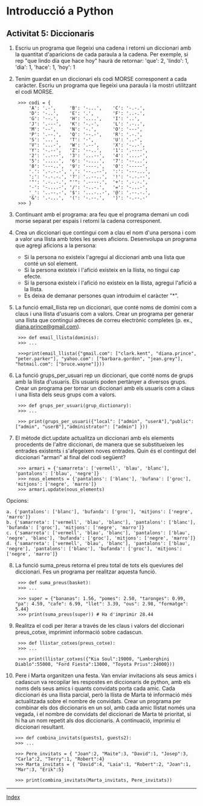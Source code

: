 # Introducció a Python
## Activitat 5: Diccionaris

1. Escriu un programa que llegeixi una cadena i retorni un diccionari amb la quantitat d'aparicions de cada paraula a la cadena. Per exemple, si rep "que lindo día que hace hoy" haurà de  retornar: 'que': 2, 'lindo': 1, 'día': 1, 'hace': 1, 'hoy': 1

2. Tenim guardat en un diccionari els codi MORSE corresponent a cada caràcter. Escriu un programa que llegeixi una paraula i la mostri utilitzant el codi MORSE.

		>>> codi = {
	    	'A': '.-',     'B': '-...',    'C': '-.-.',
	    	'D': '-..',    'E': '.',       'F': '..-.',
	    	'G': '--.',    'H': '....',    'I': '..',
	    	'J': '.---',   'K': '-.-',     'L': '.-..',
	    	'M': '--',     'N': '-.',      'O': '---',
	    	'P': '.--.',   'Q': '--.-',    'R': '.-.',
	    	'S': '...',    'T': '-',       'U': '..-',
	    	'V': '...-',   'W': '.--',     'X': '-..-',
	    	'Y': '-.--',   'Z': '--..',    '1': '.----',
	    	'2': '..---',  '3': '...--',   '4': '....-',
	    	'5': '.....',  '6': '-....',   '7': '--...',
	    	'8': '---..',  '9': '----.',   '0': '-----',
	    	'.': '.-.-.-', ',': '--..--',  ':': '---...',
	    	';': '-.-.-.', '?': '..--..',  '!': '-.-.--',
	    	'"': '.-..-.', "'": '.----.',  '+': '.-.-.',
	    	'-': '-....-', '/': '-..-.',   '=': '-...-',
	    	'_': '..--.-', '$': '...-..-', '@': '.--.-.',
	    	'&': '.-...',  '(': '-.--.',   ')': '-.--.-'
		>>>	}		


3. Continuant amb el programa: ara feu que el programa demani un codi morse separat per espais i retorni la cadena corresponent.

4. Crea un diccionari que contingui com a clau el nom d'una persona i com a valor una llista amb totes les seves aficions. Desenvolupa un programa que agregi aficions a la persona:
    * Si la persona no existeix l'agregui al diccionari amb una lista que conté un sol element.
    * Si la persona existeix i l'afició existeix en la llista, no tingui cap efecte.
    * Si la persona existeix i l'afició no existeix en la llista, agregui l'afició a la llista.
	* Es deixa de demanar persones quan introduim el caràcter "*".

5. La funció email_llista rep un diccionari, que conté noms de domini com a claus i una llista d'usuaris com a valors. Crear un programa per generar una llista que contingui adreces de correu electrònic completes (p. ex., diana.prince@gmail.com).

		>>> def email_llista(dominis):
		>>> ...

		>>>print(email_llista({"gmail.com": ["clark.kent", "diana.prince", "peter.parker"], "yahoo.com": ["barbara.gordon", "jean.grey"], "hotmail.com": ["bruce.wayne"]}))


6. La funció grups_per_usuari rep un diccionari, que conté noms de grups amb la llista d'usuaris. Els usuaris poden pertànyer a diversos grups. Crear un programa per tornar un diccionari amb els usuaris com a claus i una llista dels seus grups com a valors.

		>>> def grups_per_usuari(grup_dictionary):
		>>> ...

		>>> print(grups_per_usuari({"local": ["admin", "userA"],"public":  ["admin", "userB"],"administrator": ["admin"] }))


7. El mètode dict.update actualitza un diccionari amb els elements procedents de l'altre diccionari, de manera que se substitueixen les entrades existents i s'afegeixen noves entrades. Quin és el contingut del diccionari "armari" al final del codi següent?

		>>> armari = {'samarreta': ['vermell', 'blau', 'blanc'], 'pantalons': ['blau', 'negre']}
		>>> nous_elements = {'pantalons': ['blanc'], 'bufana': ['groc'], 'mitjons': ['negre', 'marro']}
		>>> armari.update(nous_elements)

Opcions:

	a. {'pantalons': ['blanc'], 'bufanda': ['groc'], 'mitjons': ['negre', 'marro']}
	b. {'samarreta': ['vermell', 'blau', 'blanc'], 'pantalons': ['blanc'], 'bufanda': ['groc'], 'mitjons': ['negre', 'marro']}
	c. {'samarreta': ['vermell', 'blau', 'blanc'], 'pantalons': ['blau', 'negre', 'blanc'], 'bufanda': ['groc'], 'mitjons': ['negre', 'marro']}
	d. {'samarreta': ['vermell', 'blau', 'blanc'], 'pantalons': ['blau', 'negre'], 'pantalons': ['blanc'], 'bufanda': ['groc'], 'mitjons': ['negre', 'marro']}

8. La funció suma_preus retorna el preu total de tots els queviures del diccionari. Fes un programa per realitzar aquesta funció.

		>>> def suma_preus(basket):
		>>> ...

		>>> super = {"bananas": 1.56, "pomes": 2.50, "taronges": 0.99, "pa": 4.59, "cafe": 6.99, "llet": 3.39, "ous": 2.98, "formatge": 5.44}
		>>> print(suma_preus(super)) # Ha d'imprimir 28.44


9. Realitza el codi per iterar a través de les claus i valors del diccionari preus_cotxe, imprimint informació sobre cadascun.

		>>> def llistar_cotxes(preus_cotxe):
		>>> ...
	
		>>> print(llistar_cotxes({"Kia Soul":19000, "Lamborghini Diablo":55000, "Ford Fiesta":13000, "Toyota Prius":24000}))

10. Pere i Marta organitzen una festa. Van enviar invitacions als seus amics i cadascun va recopilar les respostes en diccionaris de python, amb els noms dels seus amics i quants convidats porta cada amic. Cada diccionari és una llista parcial, però la llista de Marta té informació més actualitzada sobre el nombre de convidats. Crear un programa per combinar els dos diccionaris en un sol, amb cada amic llistat només una vegada, i el nombre de convidats del diccionari de Marta té prioritat, si hi ha un nom repetit als dos diccionaris. A continuació, imprimiu el diccionari resultant.

		>>> def combina_invitats(guests1, guests2):
		>>> ...

		>>> Pere_invitats = { "Joan":2, "Maite":3, "David":1, "Josep":3, "Carla":2, "Terry":1, "Robert":4}
		>>> Marta_invitats = { "David":4, "Laia":1, "Robert":2, "Joan":1, "Mar":3, "Erik":5}

		>>> print(combina_invitats(Marta_invitats, Pere_invitats))

***
[Index](../../../README.md)
